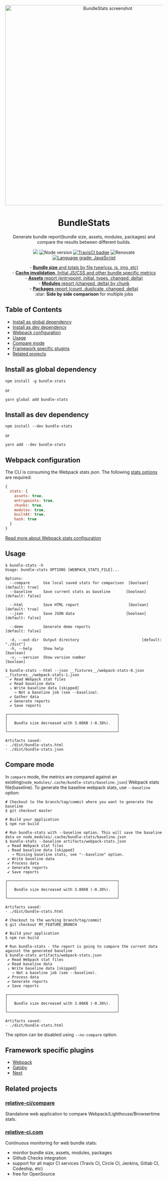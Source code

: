 <p align="center">
  <a href="https://relative-ci.com/tools/webpack-bundle-stats/demo-multiple-jobs.html" target="_blank"><img alt="BundleStats screenshot" width="640" src="https://camo.githubusercontent.com/fbd1e95797391e0b0ed5d4926040ae01cc2e5476/68747470733a2f2f7777772e64726f70626f782e636f6d2f732f7679746875616d353567637a366e612f62756e646c652d73746174732d312e31342e6a70673f7261773d31"/></a>
</p>
<h1 align="center">BundleStats</h1>
<p align="center">
  Generate bundle report(bundle size, assets, modules, packages) and compare the results between different builds.
</p>
<p align="center">
  <a href="https://www.npmjs.com/package/bundle-stats"><img src="https://img.shields.io/npm/v/bundle-stats.svg" /></a>
  <img src="https://img.shields.io/node/v/bundle-stats.svg" alt="Node version" />
  <a href="https://travis-ci.org/relative-ci/bundle-stats"><img alt="TravisCI badge" src="https://api.travis-ci.org/relative-ci/bundle-stats.svg?branch=master"/></a>
  <img alt="Renovate" src="https://badges.renovateapi.com/github/relative-ci/bundle-stats?v=1" />
  <a href="https://lgtm.com/projects/g/relative-ci/bundle-stats/context:javascript"><img alt="Language grade: JavaScript" src="https://img.shields.io/lgtm/grade/javascript/g/relative-ci/bundle-stats.svg?logo=lgtm&logoWidth=18"/></a>
</p>
<p align="center">
- <a href="https://relative-ci.com/tools/webpack-bundle-stats/demo-multiple-jobs.html#totals"><strong>Bundle size</strong> and totals by file type(css, js, img, etc)</a><br />
- <a href="https://relative-ci.com/tools/webpack-bundle-stats/demo-multiple-jobs.html#totals"><strong>Cache invalidation</strong>, Initial JS/CSS and other bundle specific metrics</a><br />
- <a href="https://relative-ci.com/tools/webpack-bundle-stats/demo-multiple-jobs.html#assets"><strong>Assets</strong> report (entrypoint, initial, types, changed, delta)</a><br />
- <a href="https://relative-ci.com/tools/webpack-bundle-stats/demo-multiple-jobs.html#modules"><strong>Modules</strong> report (changed, delta) by chunk</a><br />
- <a href="https://relative-ci.com/tools/webpack-bundle-stats/demo-multiple-jobs.html#packages"><strong>Packages</strong> report (count, duplicate, changed, delta)</a><br />
:star: <strong>Side by side comparison</strong> for multiple jobs
</p>

## Table of Contents
- [Install as global dependency](#install-as-global-dependency)
- [Install as dev dependency](#install-as-dev-dependency)
- [Webpack configuration](#webpack-configuration-1)
- [Usage](#usage)
- [Compare mode](#compare-mode-1)
- [Framework specific plugins](#framework-specific-plugins)
- [Related projects](#related-projects)

## Install as global dependency

```shell
npm install -g bundle-stats
```

or

```shell
yarn global add bundle-stats
```

## Install as dev dependency

```shell
npm install --dev bundle-stats
```

or

```shell
yarn add --dev bundle-stats
```

## Webpack configuration

The CLI is consuming the Webpack stats json. The following [stats options](https://webpack.js.org/configuration/stats) are required:
```js
{
  stats: {
    assets: true,
    entrypoints: true,
    chunks: true,
    modules: true,
    builtAt: true,
    hash: true
  }
}
```

[Read more about Webpack stats configuration](https://relative-ci.com/documentation/setup#1-configure-webpack)

## Usage

```shell
$ bundle-stats -h
Usage: bundle-stats OPTIONS [WEBPACK_STATS_FILE]...

Options:
  --compare      Use local saved stats for comparison  [boolean] [default: true]
  --baseline     Save current stats as baseline       [boolean] [default: false]

  --html         Save HTML report                      [boolean] [default: true]
  --json         Save JSON data                       [boolean] [default: false]

  --demo         Generate demo reports                          [default: false]

  -d, --out-dir  Output directory                            [default: "./dist"]
  -h, --help     Show help                                             [boolean]
  -v, --version  Show version number                                   [boolean]
```

```shell
$ bundle-stats --html --json __fixtures__/webpack-stats-0.json __fixtures__/webpack-stats-1.json
  ✔ Read Webpack stat files
  ✔ Read baseline data
  ↓ Write baseline data [skipped]
    → Not a baseline job (see --baseline).
  ✔ Gather data
  ✔ Generate reports
  ✔ Save reports

┌─────────────────────────────────────────────────┐
│                                                 │
│   Bundle size decreased with 3.06KB (-0.38%).   │
│                                                 │
└─────────────────────────────────────────────────┘

Artifacts saved:
- ./dist/bundle-stats.html
- ./dist/bundle-stats.json
```

## Compare mode

In `compare` mode, the metrics are compared against an existing(`node_modules/.cache/bundle-stats/baseline.json`) Webpack stats file(baseline). To generate the baseline webpack stats, use `--baseline` option:

```shell
# Checkout to the branch/tag/commit where you want to generate the baseline
$ git checkout master

# Build your application
$ npm run build

# Run bundle-stats with --baseline option. This will save the baseline data on node_modules/.cache/bundle-stats/baseline.json
$ bundle-stats --baseline artifacts/webpack-stats.json
 ✔ Read Webpack stat files
 ↓ Read baseline data [skipped]
   → Missing baseline stats, see "--baseline" option.
 ✔ Write baseline data
 ✔ Process data
 ✔ Generate reports
 ✔ Save reports

┌─────────────────────────────────────────────────┐
│                                                 │
│   Bundle size decreased with 3.06KB (-0.38%).   │
│                                                 │
└─────────────────────────────────────────────────┘

Artifacts saved:
- ./dist/bundle-stats.html
```

```shell
# Checkout to the working branch/tag/commit
$ git checkout MY_FEATURE_BRANCH

# Build your application
$ npm run build

# Run bundle-stats - the report is going to compare the current data against the generated baseline
$ bundle-stats artifacts/webpack-stats.json
 ✔ Read Webpack stat files
 ✔ Read baseline data
 ↓ Write baseline data [skipped]
   → Not a baseline job (see --baseline).
 ✔ Process data
 ✔ Generate reports
 ✔ Save reports

┌─────────────────────────────────────────────────┐
│                                                 │
│   Bundle size decreased with 3.06KB (-0.38%).   │
│                                                 │
└─────────────────────────────────────────────────┘

Artifacts saved:
- ./dist/bundle-stats.html
```

The option can be disabled using `--no-compare` option.

## Framework specific plugins

- [Webpack](https://github.com/relative-ci/bundle-stats/tree/master/packages/webpack-plugin)
- [Gatsby](https://github.com/relative-ci/bundle-stats/tree/master/packages/gatsby-plugin)
- [Next](https://github.com/relative-ci/bundle-stats/tree/master/packages/next-plugin)

## Related projects

### [relative-ci/compare](https://compare.relative-ci.com)

Standalone web application to compare Webpack/Lighthouse/Browsertime stats.

### [relative-ci.com](https://relative-ci.com)

Continuous monitoring for web bundle stats:
- monitor bundle size, assets, modules, packages
- Github Checks integration
- support for all major CI services (Travis CI, Circle CI, Jenkins, Gitlab CI, Codeship, etc)
- free for OpenSource
